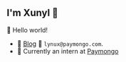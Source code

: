 ## I'm Xunyl :wave:

🎊 Hello world!

- :memo: [Blog](https://chungzh.cn) :email: `lynux@paymongo.com`.
- :peach: Currently an intern at [Paymongo](https://paymongo.com/)

